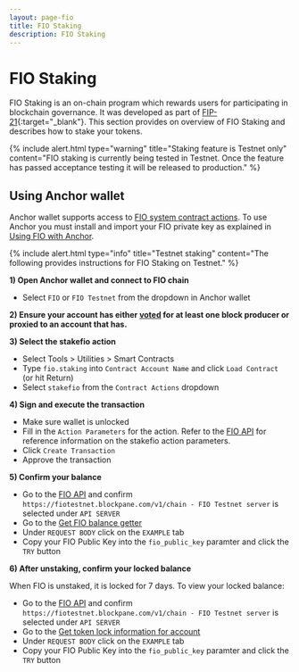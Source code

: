 ```yaml
---
layout: page-fio
title: FIO Staking
description: FIO Staking
---
```


# FIO Staking

FIO Staking is an on-chain program which rewards users for participating in blockchain governance. It was developed as part of [FIP-21](https://github.com/fioprotocol/fips/blob/master/fip-0021.md){:target="_blank"}. This section provides on overview of FIO Staking and describes how to stake your tokens.

{% include alert.html type="warning" title="Staking feature is Testnet only" content="FIO staking is currently being tested in Testnet. Once the feature has passed acceptance testing it will be released to production." %}

## Using Anchor wallet

Anchor wallet supports access to [FIO system contract actions]({{site.baseurl}}/pages/api/fio-api/#tag--Actions). To use Anchor you must install and import your FIO private key as explained in [Using FIO with Anchor]({{site.baseurl}}/docs/how-to/bloks#using-fio-in-anchor).

{% include alert.html type="info" title="Testnet staking" content="The following provides instructions for FIO Staking on Testnet." %}

**1) Open Anchor wallet and connect to FIO chain**

* Select `FIO` or `FIO Testnet` from the dropdown in Anchor wallet

**2) Ensure your account has either [voted]({{site.baseurl}}/docs/fio-protocol/voting) for at least one block producer or proxied to an account that has.**

**3) Select the stakefio action**

* Select Tools > Utilities > Smart Contracts 
* Type `fio.staking` into `Contract Account Name` and click `Load Contract` (or hit Return)
* Select `stakefio` from the `Contract Actions` dropdown

**4) Sign and execute the transaction**

* Make sure wallet is unlocked
* Fill in the `Action Parameters` for the action. Refer to the [FIO API]({{site.baseurl}}/pages/api/fio-api/#tag--Actions) for reference information on the stakefio action parameters.
* Click `Create Transaction`
* Approve the transaction

**5) Confirm your balance**

* Go to the [FIO API]({{site.baseurl}}/pages/api/fio-api/#overview) and confirm `https://fiotestnet.blockpane.com/v1/chain - FIO Testnet server` is selected under `API SERVER`
* Go to the [Get FIO balance getter]({{site.baseurl}}/pages/api/fio-api/#post-/get_fio_balance)
* Under `REQUEST BODY` click on the `EXAMPLE` tab
* Copy your FIO Public Key into the `fio_public_key` paramter and click the `TRY` button

**6) After unstaking, confirm your locked balance**

When FIO is unstaked, it is locked for 7 days. To view your locked balance:

* Go to the [FIO API]({{site.baseurl}}/pages/api/fio-api/#overview) and confirm `https://fiotestnet.blockpane.com/v1/chain - FIO Testnet server` is selected under `API SERVER`
* Go to the [Get token lock information for account]({{site.baseurl}}/pages/api/fio-api/#post-/get_locks)
* Under `REQUEST BODY` click on the `EXAMPLE` tab
* Copy your FIO Public Key into the `fio_public_key` paramter and click the `TRY` button
